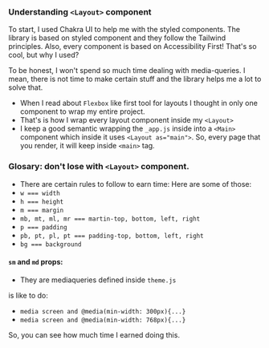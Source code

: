 ### Understanding `<Layout>` component

To start, I used Chakra UI to help me with the styled components. The library is based on styled component and they follow the Tailwind principles. Also, every component is based on Accessibility First! That's so cool, but why I used?

To be honest, I won't spend so much time dealing with media-queries. I mean, there is not time to make certain stuff and the library helps me a lot to solve that.

- When I read about `Flexbox` like first tool for layouts I thought in only one component to wrap my entire project.
- That's is how I wrap every layout component inside my `<Layout>`
- I keep a good semantic wrapping the `_app.js` inside into a `<Main>` component which inside it uses `<Layout as="main">`. So, every page that you render, it will keep inside `<main>` tag.

### Glosary: don't lose with `<Layout>` component.

- There are certain rules to follow to earn time: Here are some of those:
- `w === width`
- `h === height`
- `m === margin`
- `mb, mt, ml, mr === martin-top, bottom, left, right`
- `p === padding`
- `pb, pt, pl, pt === padding-top, bottom, left, right`
- `bg === background`

#### `sm` and `md` props:

- They are mediaqueries defined inside `theme.js`

is like to do:
- `media screen and @media(min-width: 300px){...}`
- `media screen and @media(min-width: 768px){...}`

So, you can see how much time I earned doing this.
